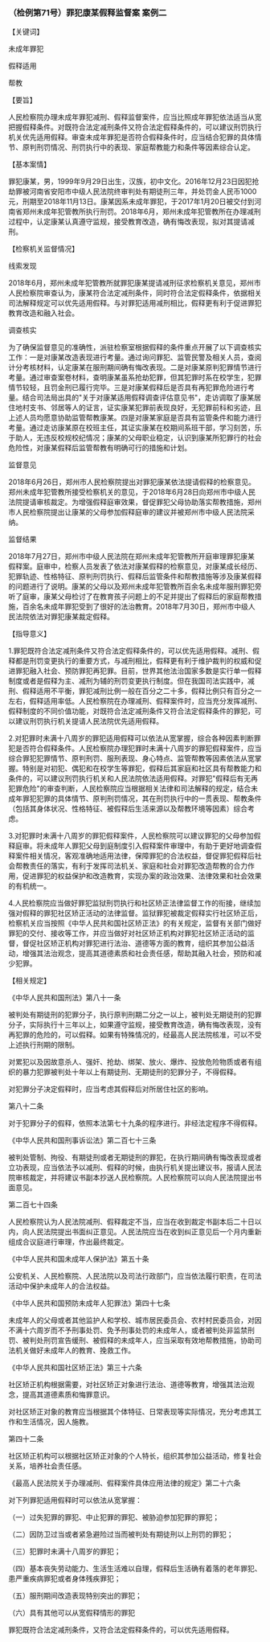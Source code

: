 ### （检例第71号）罪犯康某假释监督案 案例二

【关键词】

未成年罪犯

假释适用

帮教

【要旨】

人民检察院办理未成年罪犯减刑、假释监督案件，应当比照成年罪犯依法适当从宽把握假释条件。对既符合法定减刑条件又符合法定假释条件的，可以建议刑罚执行机关优先适用假释。审查未成年罪犯是否符合假释条件时，应当结合犯罪的具体情节、原判刑罚情况、刑罚执行中的表现、家庭帮教能力和条件等因素综合认定。

【基本案情】

罪犯康某，男，1999年9月29日出生，汉族，初中文化。2016年12月23日因犯抢劫罪被河南省安阳市中级人民法院终审判处有期徒刑三年，并处罚金人民币1000元，刑期至2018年11月13日。康某因系未成年罪犯，于2017年1月20日被交付到河南省郑州未成年犯管教所执行刑罚。2018年6月，郑州未成年犯管教所在办理减刑过程中，认定康某认真遵守监规，接受教育改造，确有悔改表现，拟对其提请减刑。

【检察机关监督情况】

线索发现

2018年6月，郑州未成年犯管教所就罪犯康某提请减刑征求检察机关意见，郑州市人民检察院审查认为，康某符合法定减刑条件，同时符合法定假释条件，依据相关司法解释规定可以优先适用假释。与对罪犯适用减刑相比，假释更有利于促进罪犯教育改造和融入社会。

调查核实

为了确保监督意见的准确性，派驻检察室根据假释的条件重点开展了以下调查核实工作：一是对康某改造表现进行考量。通过询问罪犯、监管民警及相关人员，查阅计分考核材料，认定康某在服刑期间确有悔改表现。二是对康某原判犯罪情节进行考量。通过审查案卷材料，查明康某虽系抢劫犯罪，但其犯罪时系在校学生，犯罪情节较轻，且罚金刑已履行完毕。三是对康某假释后是否具有再犯罪危险进行考量。结合司法局出具的"关于对康某适用假释调查评估意见书"，走访调取了康某居住地村支书、邻居等人的证言，证实康某犯罪前表现良好，无犯罪前科和劣迹，且上述人员均愿意协助监管帮教康某。四是对康某家庭是否具有监管条件和能力进行考量。通过走访康某原在校班主任，其证实康某在校期间系班干部，学习刻苦，乐于助人，无违反校规校纪情况；康某的父母职业稳定，认识到康某所犯罪行的社会危险性，对康某假释后监管帮教有明确可行的措施和计划。

监督意见

2018年6月26日，郑州市人民检察院提出对罪犯康某依法提请假释的检察意见。郑州未成年犯管教所接受检察机关的意见，于2018年6月28日向郑州市中级人民法院提请审核裁定。为增强假释庭审效果，督促罪犯父母协助落实帮教措施，郑州市人民检察院提出让康某的父母参加假释庭审的建议并被郑州市中级人民法院采纳。

监督结果

2018年7月27日，郑州市中级人民法院在郑州未成年犯管教所开庭审理罪犯康某假释案。庭审中，检察人员发表了依法对康某假释的检察意见，对康某成长经历、犯罪轨迹、性格特征、原判刑罚执行、假释后监管条件和帮教措施等涉及康某假释的问题进行了说明。康某的父母以及郑州未成年犯管教所百余名未成年服刑罪犯旁听了庭审，康某父母检讨了在教育孩子问题上的不足并提出了假释后的家庭帮教措施，百余名未成年罪犯受到了很好的法治教育。2018年7月30日，郑州市中级人民法院依法对罪犯康某裁定假释。

【指导意义】

1.罪犯既符合法定减刑条件又符合法定假释条件的，可以优先适用假释。减刑、假释都是刑罚变更执行的重要方式，与减刑相比，假释更有利于维护裁判的权威和促进罪犯融入社会、预防罪犯再犯罪。目前，世界其他法治国家多数是实行单一假释制度或者是假释为主、减刑为辅的刑罚变更执行制度。但在我国司法实践中，减刑、假释适用不平衡，罪犯减刑比例一般在百分之二十多，假释比例只有百分之一左右，假释适用率低。人民检察院在办理减刑、假释案件时，应当充分发挥减刑、假释制度的不同价值功能，对既符合法定减刑条件又符合法定假释条件的罪犯，可以建议刑罚执行机关提请人民法院优先适用假释。

2.对犯罪时未满十八周岁的罪犯适用假释可以依法从宽掌握，综合各种因素判断罪犯是否符合假释条件。人民检察院办理犯罪时未满十八周岁的罪犯假释案件，应当综合罪犯犯罪情节、原判刑罚、服刑表现、身心特点、监管帮教等因素依法从宽掌握。特别是对初犯、偶犯和在校学生等罪犯，假释后其家庭和社区具有帮教能力和条件的，可以建议刑罚执行机关和人民法院依法适用假释。对罪犯"假释后有无再犯罪危险"的审查判断，人民检察院应当根据相关法律和司法解释的规定，结合未成年罪犯犯罪的具体情节、原判刑罚情况，其在刑罚执行中的一贯表现、帮教条件（包括其身体状况、性格特征、被假释后生活来源以及帮教环境等因素）综合考虑。

3.对犯罪时未满十八周岁的罪犯假释案件，人民检察院可以建议罪犯的父母参加假释庭审。将未成年人罪犯父母到庭制度引入假释案件审理中，有助于更好地调查假释案件相关情况，客观准确地适用法律，保障罪犯的合法权益，督促罪犯假释后社会帮教责任的落实，有利于发挥司法机关、家庭和社会对罪犯改造帮教的合力作用，促进罪犯的权益保护和改造教育，实现办案的政治效果、法律效果和社会效果的有机统一。

4.人民检察院应当做好罪犯监狱刑罚执行和社区矫正法律监督工作的衔接，继续加强对假释的罪犯社区矫正活动的法律监督。监狱罪犯被裁定假释实行社区矫正后，检察机关应当按照《中华人民共和国社区矫正法》的有关规定，监督有关部门做好罪犯的交付、接收等工作，并应当做好对社区矫正机构对罪犯社区矫正活动的监督，督促社区矫正机构对罪犯进行法治、道德等方面的教育，组织其参加公益活动，增强其法治观念，提高其道德素质和社会责任感，帮助其融入社会，预防和减少犯罪。

【相关规定】

《中华人民共和国刑法》第八十一条

被判处有期徒刑的犯罪分子，执行原判刑期二分之一以上，被判处无期徒刑的犯罪分子，实际执行十三年以上，如果遵守监规，接受教育改造，确有悔改表现，没有再犯罪的危险的，可以假释。如果有特殊情况的，经最高人民法院核准，可以不受上述执行刑期的限制。

对累犯以及因故意杀人、强奸、抢劫、绑架、放火、爆炸、投放危险物质或者有组织的暴力犯罪被判处十年以上有期徒刑、无期徒刑的犯罪分子，不得假释。

对犯罪分子决定假释时，应当考虑其假释后对所居住社区的影响。

第八十二条

对于犯罪分子的假释，依照本法第七十九条的程序进行。非经法定程序不得假释。

《中华人民共和国刑事诉讼法》第二百七十三条

被判处管制、拘役、有期徒刑或者无期徒刑的罪犯，在执行期间确有悔改表现或者立功表现，应当依法予以减刑、假释的时候，由执行机关提出建议书，报请人民法院审核裁定，并将建议书副本抄送人民检察院。人民检察院可以向人民法院提出书面意见。

第二百七十四条

人民检察院认为人民法院减刑、假释裁定不当，应当在收到裁定书副本后二十日以内，向人民法院提出书面纠正意见。人民法院应当在收到纠正意见后一个月内重新组成合议庭进行审理，作出最终裁定。

《中华人民共和国未成年人保护法》第五十条

公安机关、人民检察院、人民法院以及司法行政部门，应当依法履行职责，在司法活动中保护未成年人的合法权益。

《中华人民共和国预防未成年人犯罪法》第四十七条

未成年人的父母或者其他监护人和学校、城市居民委员会、农村村民委员会，对因不满十六周岁而不予刑事处罚、免予刑事处罚的未成年人，或者被判处非监禁刑罚、被判处刑罚宣告缓刑、被假释的未成年人，应当采取有效地帮教措施，协助司法机关做好未成年人的教育、挽救工作。

《中华人民共和国社区矫正法》第三十六条

社区矫正机构根据需要，对社区矫正对象进行法治、道德等教育，增强其法治观念，提高其道德素质和悔罪意识。

对社区矫正对象的教育应当根据其个体特征、日常表现等实际情况，充分考虑其工作和生活情况，因人施教。

第四十二条

社区矫正机构可以根据社区矫正对象的个人特长，组织其参加公益活动，修复社会关系，培养社会责任感。

《最高人民法院关于办理减刑、假释案件具体应用法律的规定》第二十六条

对下列罪犯适用假释时可以依法从宽掌握：

（一）过失犯罪的罪犯、中止犯罪的罪犯、被胁迫参加犯罪的罪犯；

（二）因防卫过当或者紧急避险过当而被判处有期徒刑以上刑罚的罪犯；

（三）犯罪时未满十八周岁的罪犯；

（四）基本丧失劳动能力、生活生活难以自理，假释后生活确有着落的老年罪犯、患严重疾病罪犯或者身体残疾罪犯；

（五）服刑期间改造表现特别突出的罪犯；

（六）具有其他可以从宽假释情形的罪犯

罪犯既符合法定减刑条件，又符合法定假释条件的，可以优先适用假释。
